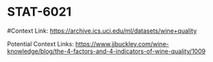 # STAT-6021

#Context Link: https://archive.ics.uci.edu/ml/datasets/wine+quality<br /> 

Potential Context Links: https://www.jjbuckley.com/wine-knowledge/blog/the-4-factors-and-4-indicators-of-wine-quality/1009<br /> 

